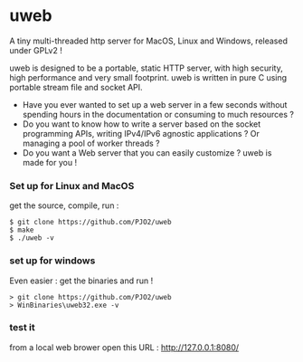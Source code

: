 # uweb
A tiny multi-threaded http server for MacOS, Linux and Windows, released under GPLv2 !

uweb is designed to be a portable, static HTTP server, with high security, high performance and very small footprint.
uweb is written in pure C using portable stream file and socket API. 

- Have you ever wanted to set up a web server in a few seconds without spending hours in the documentation or consuming to much resources ?
- Do you want to know how to write a server based on the socket programming APIs, writing IPv4/IPv6 agnostic applications  ? Or managing a pool of worker threads ?
- Do you want a Web server that you can easily customize ? 
uweb is made for you !

### Set up for Linux and MacOS

get the source, compile, run :

    $ git clone https://github.com/PJO2/uweb
    $ make
    $ ./uweb -v


### set up for windows

Even easier : get the binaries and run !

    > git clone https://github.com/PJO2/uweb
    > WinBinaries\uweb32.exe -v

### test it
from a local web brower open this URL : http://127.0.0.1:8080/



